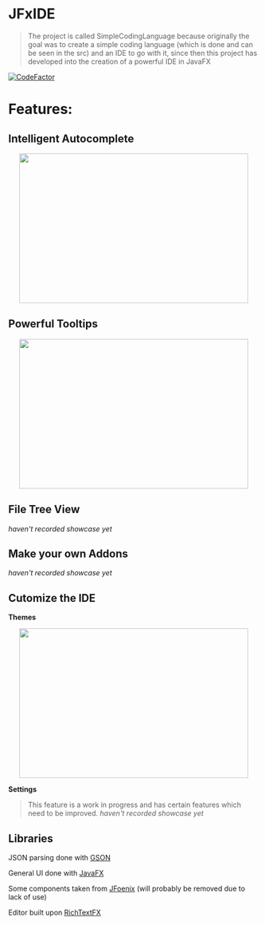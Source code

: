 # JFxIDE
> The project is called SimpleCodingLanguage because originally the goal was to create a simple coding language (which is done and can be seen in the src) and an IDE to go with it, since then this project has developed into the creation of a powerful IDE in JavaFX

[![CodeFactor](https://www.codefactor.io/repository/github/zev-g/jfxide/badge)](https://www.codefactor.io/repository/github/zev-g/jfxide) 

# Features:

## Intelligent Autocomplete

<p align="center">
  <img width="460" height="300" src="https://i.imgur.com/PXjvewP.gif">
</p>

## Powerful Tooltips

<p align="center">
  <img width="460" height="300" src="https://i.imgur.com/PMk7zvv.gif">
</p>

## File Tree View

_haven't recorded showcase yet_

## Make your own Addons

_haven't recorded showcase yet_

## Cutomize the IDE

**Themes**

<p align="center">
  <img width="460" height="300" src="https://i.imgur.com/m0mvEQg.gif">
</p>

**Settings** 

> This feature is a work in progress and has certain features which need to be improved.
> _haven't recorded showcase yet_

## Libraries

JSON parsing done with [GSON](https://github.com/google/gson) 

General UI done with [JavaFX](https://openjfx.io/) 

Some components taken from [JFoenix](http://www.jfoenix.com/) (will probably be removed due to lack of use) 

Editor built upon [RichTextFX](https://github.com/FXMisc/RichTextFX) 

